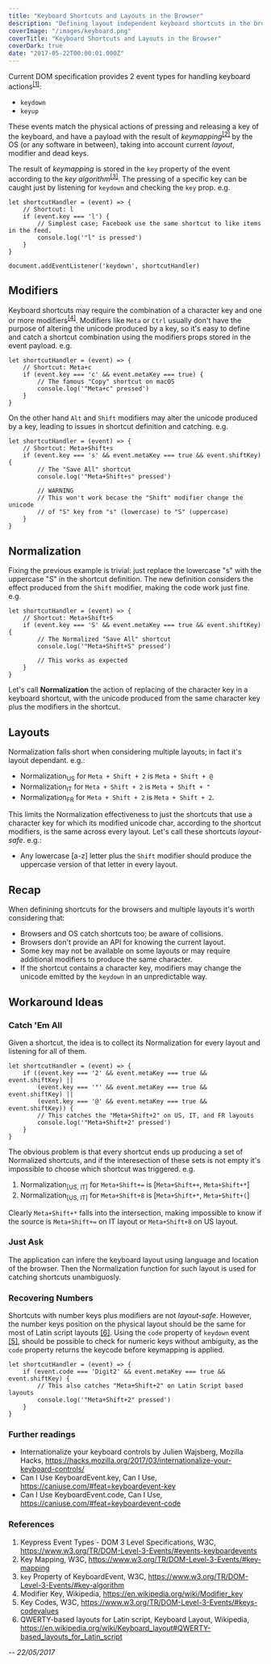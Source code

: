 ```yaml
---
title: "Keyboard Shortcuts and Layouts in the Browser"
description: "Defining layout independent keyboard shortcuts in the browser"
coverImage: "/images/keyboard.png"
coverTitle: "Keyboard Shortcuts and Layouts in the Browser"
coverDark: true
date: "2017-05-22T00:00:01.000Z"
---
```


Current DOM specification provides 2 event types for handling keyboard actions<sup>[[1]](#keypress)</sup>:

- `keydown`
- `keyup`

These events match the physical actions of pressing and releasing a key of the keyboard, and have a payload with the
result of _keymapping_<sup>[[2]](#keymapping)</sup> by the OS (or any software in between), taking into account current _layout_, modifier and dead keys.

The result of _keymapping_ is stored in the `key` property of the event according to the _key algorithm_<sup>[[3]](#keyproperty)</sup>.
The pressing of a specific key can be caught just by listening for `keydown` and checking the `key` prop. e.g.

    let shortcutHandler = (event) => {
        // Shortcut: l
        if (event.key === 'l') {
            // Simplest case; Facebook use the same shortcut to like items in the feed.
            console.log('"l" is pressed')
        }
    }

    document.addEventListener('keydown', shortcutHandler)

## Modifiers

Keyboard shortcuts may require the combination of a character key and one or more modifiers<sup>[[4]](#modifier)</sup>.
Modifiers like `Meta` or `Ctrl` usually don't have the purpose of altering the unicode produced by a key,
so it's easy to define and catch a shortcut combination using the modifiers props stored in the event payload. e.g.

    let shortcutHandler = (event) => {
        // Shortcut: Meta+c
        if (event.key === 'c' && event.metaKey === true) {
            // The famous "Copy" shortcut on macOS
            console.log('"Meta+c" pressed')
        }
    }

On the other hand `Alt` and `Shift` modifiers may alter the unicode produced by a key, leading to issues in shortcut definition and catching. e.g.

    let shortcutHandler = (event) => {
        // Shortcut: Meta+Shift+s
        if (event.key === 's' && event.metaKey === true && event.shiftKey) {
            // The "Save All" shortcut
            console.log('"Meta+Shift+s" pressed')

            // WARNING
            // This won't work becase the "Shift" modifier change the unicode
            // of "S" key from "s" (lowercase) to "S" (uppercase)
        }
    }

## Normalization

Fixing the previous example is trivial: just replace the lowercase "s" with the uppercase "S" in the shortcut definition.
The new definition considers the effect produced from the `Shift` modifier, making the code work just fine. e.g.

    let shortcutHandler = (event) => {
        // Shortcut: Meta+Shift+S
        if (event.key === 'S' && event.metaKey === true && event.shiftKey) {
            // The Normalized "Save All" shortcut
            console.log('"Meta+Shift+S" pressed')

            // This works as expected
        }
    }

Let's call **Normalization** the action of replacing of the
character key in a keyboard shortcut, with the unicode produced from the same character key plus the modifiers in the shortcut.

## Layouts

Normalization falls short when considering multiple layouts; in fact it's layout dependant. e.g.:

- Normalization<sub>US</sub> for `Meta + Shift + 2` is `Meta + Shift + @`
- Normalization<sub>IT</sub> for `Meta + Shift + 2` is `Meta + Shift + "`
- Normalization<sub>FR</sub> for `Meta + Shift + 2` is `Meta + Shift + 2`.

This limits the Normalization effectiveness to just the shortcuts that use a character key for which its modified unicode char, according to the shortcut modifiers, is the same across every layout.
Let's call these shortcuts _layout-safe_. e.g.:

- Any lowercase [a-z] letter plus the `Shift` modifier should produce the uppercase version of that letter in every layout.

## Recap

When definining shortcuts for the browsers and multiple layouts it's worth considering that:

- Browsers and OS catch shortcuts too; be aware of collisions.
- Browsers don't provide an API for knowing the current layout.
- Some key may not be available on some layouts or may require additional modifiers to produce the same character.
- If the shortcut contains a character key, modifiers may change the unicode emitted by the `keydown` in an unpredictable way.

## Workaround Ideas

### Catch 'Em All

Given a shortcut, the idea is to collect its Normalization for every layout and listening for all of them.

    let shortcutHandler = (event) => {
        if ((event.key === '2' && event.metaKey === true && event.shiftKey) ||
            (event.key === '"' && event.metaKey === true && event.shiftKey) ||
            (event.key === '@' && event.metaKey === true && event.shiftKey)) {
            // This catches the "Meta+Shift+2" on US, IT, and FR layouts
            console.log('"Meta+Shift+2" pressed')
        }
    }

The obvious problem is that every shortcut ends up producing a set of Normalized shortcuts, and if the interesection of these sets is not empty it's impossible to choose which shortcut was triggered. e.g.

1. Normalization<sub>[US, IT]</sub> for `Meta+Shift+=` is [`Meta+Shift++`, `Meta+Shift+*`]
2. Normalization<sub>[US, IT]</sub> for `Meta+Shift+8` is [`Meta+Shift+*`, `Meta+Shift+(`]

Clearly `Meta+Shift+*` falls into the intersection, making impossible to know if the source is `Meta+Shift+=` on IT layout or `Meta+Shift+8` on US layout.

### Just Ask

The application can infere the keyboard layout using language and location of the browser. Then the Normalization function for such layout is used for catching shortcuts unambiguosly.

### Recovering Numbers

Shortcuts with number keys plus modifiers are not _layout-safe_.
However, the number keys position on the physical layout should be the same for most of Latin script layouts [[6]](#latinscript).
Using the `code` property of `keydown` event [[5]](#keycode), should be possible to check for numeric keys without ambiguity,
as the `code` property returns the keycode before keymapping is applied.

    let shortcutHandler = (event) => {
        if (event.code === 'Digit2' && event.metaKey === true && event.shiftKey) {
            // This also catches "Meta+Shift+2" on Latin Script based layouts
            console.log('"Meta+Shift+2" pressed')
        }
    }

### Further readings

- Internationalize your keyboard controls by Julien Wajsberg, Mozilla Hacks, <a href="https://hacks.mozilla.org/2017/03/internationalize-your-keyboard-controls/" target="_blank">https://hacks.mozilla.org/2017/03/internationalize-your-keyboard-controls/</a>
- Can I Use KeyboardEvent.key, Can I Use, <a target="_blank" href="https://caniuse.com/#feat=keyboardevent-key">https://caniuse.com/#feat=keyboardevent-key</a>
- Can I Use KeyboardEvent.code, Can I Use, <a target="_blank" href="https://caniuse.com/#feat=keyboardevent-code">https://caniuse.com/#feat=keyboardevent-code</a>

### References

1. Keypress Event Types - DOM 3 Level Specifications, W3C, <a href="https://www.w3.org/TR/DOM-Level-3-Events/#events-keyboard-types" target="_blank" id="keypress">https://www.w3.org/TR/DOM-Level-3-Events/#events-keyboardevents</a>
2. Key Mapping, W3C, <a href="https://www.w3.org/TR/DOM-Level-3-Events/#key-mapping" target="_blank" id="keymapping">https://www.w3.org/TR/DOM-Level-3-Events/#key-mapping</a>
3. `key` Property of KeyboardEvent, W3C, <a href="https://www.w3.org/TR/DOM-Level-3-Events/#key-algorithm" target="_blank" id="keyproperty">https://www.w3.org/TR/DOM-Level-3-Events/#key-algorithm</a>
4. Modifier Key, Wikipedia, <a href="https://en.wikipedia.org/wiki/Modifier_key" target="_blank" id="modifier">https://en.wikipedia.org/wiki/Modifier_key</a>
5. Key Codes, W3C, <a href="https://www.w3.org/TR/DOM-Level-3-Events/#keys-codevalues" target="_blank" id="keycode">https://www.w3.org/TR/DOM-Level-3-Events/#keys-codevalues</a>
6. QWERTY-based layouts for Latin script, Keyboard Layout, Wikipedia, <a href="https://en.wikipedia.org/wiki/Keyboard_layout#QWERTY-based_layouts_for_Latin_script" target="_blank" id="latinscript">https://en.wikipedia.org/wiki/Keyboard_layout#QWERTY-based_layouts_for_Latin_script</a>

_-- 22/05/2017_

